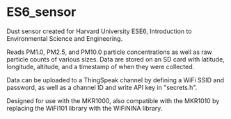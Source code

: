 # ES6_sensor

Dust sensor created for Harvard University ESE6, Introduction to Environmental Science and Engineering. 

Reads PM1.0, PM2.5, and PM10.0 particle concentrations as well as raw particle counts of various sizes. Data are stored on an SD card with latitude, longitude, altitude, and a timestamp of when they were collected.

Data can be uploaded to a ThingSpeak channel by defining a WiFi SSID and password, as well as a channel ID and write API key in "secrets.h". 

Designed for use with the MKR1000, also compatible with the MKR1010 by replacing the WiFi101 library with the WiFiNINA library. 
